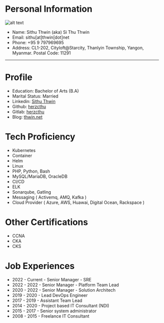 # Personal Information
![alt text][myphoto]

[myphoto]: https://www.thwin.net/wp-content/uploads/2019/02/FB_IMG_1528966873929-300x300.jpg "Sithu Thwin"

* Name: Sithu Thwin (aka) Si Thu Thwin
* Email: sithu[at]thwin[dot]net
* Phone: +95 9 797969695
* Address: CL1-202, Cityloft@Starcity, Thanlyin Township, Yangon, Myanmar. Postal Code: 11291

***

# Profile

* Education: Bachelor of Arts (B.A)
* Marital Status: Married
* Linkedin: [Sithu Thwin](https://www.linkedin.com/in/si-thu-thwin-a565b9b5/)
* Github: [herzcthu](https://github.com/herzcthu) 
* Gitlab: [herzcthu](https://gitlab.com/herzcthu)
* Blog: [thwin.net](https://www.thwin.net)

# Tech Proficiency
* Kubernetes
* Container
* Helm
* Linux
* PHP, Python, Bash
* MySQL/MariaDB, OracleDB
* CI/CD
* ELK
* Sonarqube, Gatling
* Messaging ( Activemq, AMQ, Kafka )
* Cloud Provider ( Azure, AWS, Huawai, Digital Ocean, Rackspace )

# Other Certifications
* CCNA
* CKA
* CKS

# Job Experiences

* 2022 - Current - Senior Manager - SRE
* 2022 - 2022 - Senior Manager - Platform Team Lead
* 2020 - 2022 - Senior Manager - Solution Architech
* 2019 - 2020 - Lead DevOps Engineer
* 2017 - 2019 - Assistant Team Lead
* 2014 - 2020 - Project based IT Consultant (NDI)
* 2015 - 2017 - Senior system administrator
* 2008 - 2015 - Freelance IT Consultant
